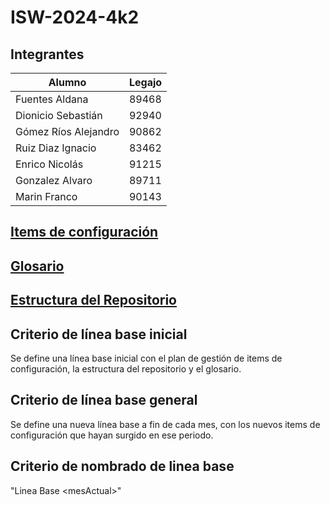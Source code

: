 # ISW-2024-4k2

## Integrantes
| Alumno | Legajo |
| --- | --- |
| Fuentes Aldana | 89468 |
| Dionicio Sebastián | 92940 |
| Gómez Ríos Alejandro | 90862 |
| Ruiz Diaz Ignacio | 83462 |
| Enrico Nicolás | 91215 |
| Gonzalez Alvaro | 89711 |
| Marin Franco | 90143 |

## [Items de configuración](PlanGestionConfiguracion.md)

## [Glosario](Glosario.md)

## [Estructura del Repositorio](EstructuraRepositorio.md)

## Criterio de línea base inicial
Se define una línea base inicial con el plan de gestión de items de configuración, la estructura del repositorio y el glosario.

## Criterio de línea base general
Se define una nueva línea base a fin de cada mes, con los nuevos items de configuración que hayan surgido en ese periodo.

## Criterio de nombrado de linea base
"Linea Base \<mesActual>"
